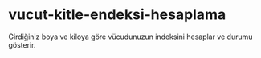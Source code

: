 # vucut-kitle-endeksi-hesaplama
Girdiğiniz boya ve kiloya göre vücudunuzun indeksini hesaplar ve durumu gösterir.
